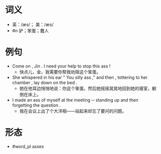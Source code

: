 # 词义
- 英：/æs/； 美：/æs/
- #n 驴；笨蛋；蠢人
# 例句
- Come on , Jin . I need your help to stop this ass !
	- 快点儿，金，我需要你帮我劝阻这个笨蛋。
- She whispered in his ear " You silly ass ," and then , tottering to her chamber , lay down on the bed .
	- 她在他耳边悄悄地说：你这个笨蛋。然后她摇摇晃晃地回到她的寝室，躺倒在床上。
- I made an ass of myself at the meeting ─ standing up and then forgetting the question .
	- 我在会议上出了个大洋相——站起来却忘了要问的问题。
# 形态
- #word_pl asses
